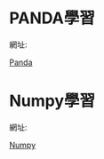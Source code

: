 # PANDA學習
網址:

[Panda](https://github.com/chengen19133/AI-class/blob/main/PANDA_2022_03_11.ipynb)

# Numpy學習
網址:

[Numpy](https://github.com/chengen19133/AI-class/blob/main/NUMPY_2022_03_04.ipynb)
